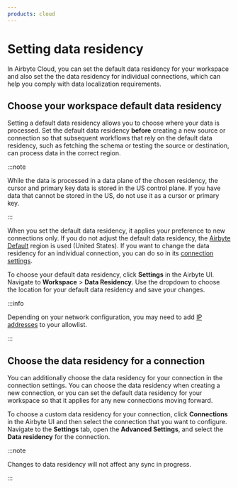 ```yaml
---
products: cloud
---
```


# Setting data residency

In Airbyte Cloud, you can set the default data residency for your workspace and also set the the data residency for individual connections, which can help you comply with data localization requirements.

## Choose your workspace default data residency

Setting a default data residency allows you to choose where your data is processed. Set the default data residency **before** creating a new source or connection so that subsequent workflows that rely on the default data residency, such as fetching the schema or testing the source or destination, can process data in the correct region. 

:::note 

While the data is processed in a data plane of the chosen residency, the cursor and primary key data is stored in the US control plane. If you have data that cannot be stored in the US, do not use it as a cursor or primary key.

:::

When you set the default data residency, it applies your preference to new connections only. If you do not adjust the default data residency, the [Airbyte Default](configuring-connections.md) region is used (United States).  If you want to change the data residency for an individual connection, you can do so in its [connection settings](configuring-connections.md).

To choose your default data residency, click **Settings** in the Airbyte UI. Navigate to **Workspace** > **Data Residency**. Use the dropdown to choose the location for your default data residency and save your changes.

:::info 

Depending on your network configuration, you may need to add [IP addresses](/operating-airbyte/security.md#network-security-1) to your allowlist.   

:::

## Choose the data residency for a connection
You can additionally choose the data residency for your connection in the connection settings. You can choose the data residency when creating a new connection, or you can set the default data residency for your workspace so that it applies for any new connections moving forward.

To choose a custom data residency for your connection, click **Connections** in the Airbyte UI and then select the connection that you want to configure. Navigate to the **Settings** tab, open the **Advanced Settings**, and select the **Data residency** for the connection.

:::note 

Changes to data residency will not affect any sync in progress. 

:::
